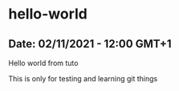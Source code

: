 # hello-world

## Date: 02/11/2021 - 12:00 GMT+1

Hello world from tuto

This is only for testing and learning git things
